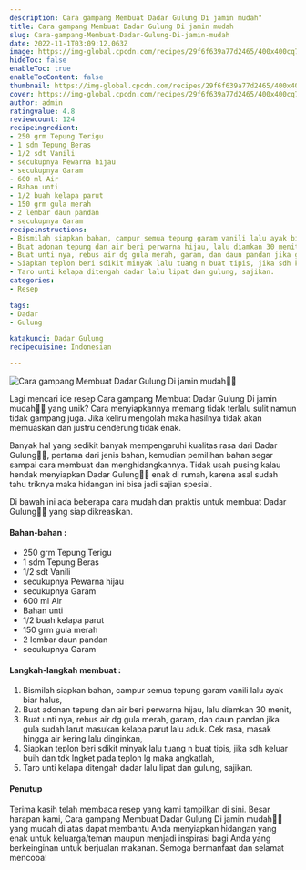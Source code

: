 ```yaml
---
description: Cara gampang Membuat Dadar Gulung Di jamin mudah"
title: Cara gampang Membuat Dadar Gulung Di jamin mudah
slug: Cara-gampang-Membuat-Dadar-Gulung-Di-jamin-mudah
date: 2022-11-1T03:09:12.063Z
image: https://img-global.cpcdn.com/recipes/29f6f639a77d2465/400x400cq70/photo.jpg
hideToc: false
enableToc: true
enableTocContent: false
thumbnail: https://img-global.cpcdn.com/recipes/29f6f639a77d2465/400x400cq70/photo.jpg
cover: https://img-global.cpcdn.com/recipes/29f6f639a77d2465/400x400cq70/photo.jpg
author: admin
ratingvalue: 4.8
reviewcount: 124
recipeingredient:
- 250 grm Tepung Terigu
- 1 sdm Tepung Beras
- 1/2 sdt Vanili
- secukupnya Pewarna hijau
- secukupnya Garam
- 600 ml Air
- Bahan unti
- 1/2 buah kelapa parut
- 150 grm gula merah
- 2 lembar daun pandan
- secukupnya Garam
recipeinstructions:
- Bismilah siapkan bahan, campur semua tepung garam vanili lalu ayak biar halus,
- Buat adonan tepung dan air beri perwarna hijau, lalu diamkan 30 menit,
- Buat unti nya, rebus air dg gula merah, garam, dan daun pandan jika gula sudah larut masukan kelapa parut lalu aduk. Cek rasa, masak hingga air kering lalu dinginkan,
- Siapkan teplon beri sdikit minyak lalu tuang n buat tipis, jika sdh keluar buih dan tdk lngket pada teplon lg maka angkatlah,
- Taro unti kelapa ditengah dadar lalu lipat dan gulung, sajikan.
categories:
- Resep

tags:
- Dadar
- Gulung

katakunci: Dadar Gulung
recipecuisine: Indonesian

---
```


![Cara gampang Membuat Dadar Gulung Di jamin mudah👩‍🍳](https://img-global.cpcdn.com/recipes/29f6f639a77d2465/400x400cq70/photo.jpg)

Lagi mencari ide resep Cara gampang Membuat Dadar Gulung Di jamin mudah👩‍🍳 yang unik? Cara menyiapkannya memang tidak terlalu sulit namun tidak gampang juga. Jika keliru mengolah maka hasilnya tidak akan memuaskan dan justru cenderung tidak enak.

Banyak hal yang sedikit banyak mempengaruhi kualitas rasa dari Dadar Gulung👩‍🍳, pertama dari jenis bahan, kemudian pemilihan bahan segar sampai cara membuat dan menghidangkannya. Tidak usah pusing kalau hendak menyiapkan Dadar Gulung👩‍🍳 enak di rumah, karena asal sudah tahu triknya maka hidangan ini bisa jadi sajian spesial.

Di bawah ini ada beberapa cara mudah dan praktis untuk membuat Dadar Gulung👩‍🍳 yang siap dikreasikan.

<!--inarticleads1-->

#### Bahan-bahan :

- 250 grm Tepung Terigu
- 1 sdm Tepung Beras
- 1/2 sdt Vanili
- secukupnya Pewarna hijau
- secukupnya Garam
- 600 ml Air
- Bahan unti
- 1/2 buah kelapa parut
- 150 grm gula merah
- 2 lembar daun pandan
- secukupnya Garam

<!--inarticleads2-->

#### Langkah-langkah membuat :

1. Bismilah siapkan bahan, campur semua tepung garam vanili lalu ayak biar halus,
1. Buat adonan tepung dan air beri perwarna hijau, lalu diamkan 30 menit,
1. Buat unti nya, rebus air dg gula merah, garam, dan daun pandan jika gula sudah larut masukan kelapa parut lalu aduk. Cek rasa, masak hingga air kering lalu dinginkan,
1. Siapkan teplon beri sdikit minyak lalu tuang n buat tipis, jika sdh keluar buih dan tdk lngket pada teplon lg maka angkatlah,
1. Taro unti kelapa ditengah dadar lalu lipat dan gulung, sajikan.

#### Penutup

Terima kasih telah membaca resep yang kami tampilkan di sini. Besar harapan kami, Cara gampang Membuat Dadar Gulung Di jamin mudah👩‍🍳 yang mudah di atas dapat membantu Anda menyiapkan hidangan yang enak untuk keluarga/teman maupun menjadi inspirasi bagi Anda yang berkeinginan untuk berjualan makanan. Semoga bermanfaat dan selamat mencoba!